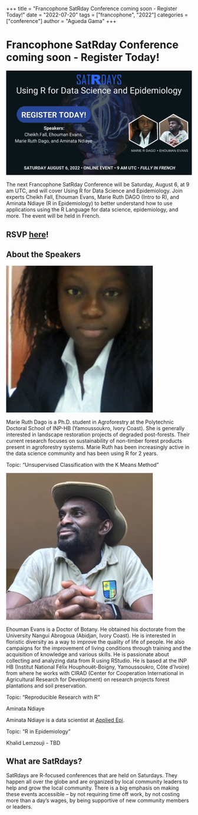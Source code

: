 +++
title = "Francophone SatRday Conference coming soon - Register Today!"
date = "2022-07-20"
tags = ["francophone", "2022"]
categories = ["conference"]
author = "Agueda Gama"
+++

# Francophone SatRday Conference coming soon - Register Today!



![main speakers image](mainimage-francophone.png "main speakers image")


The next Francophone SatRday Conference will be Saturday, August 6, at 9 am UTC, and will cover Using R for Data Science and Epidemiology. Join experts Cheikh Fall, Ehouman Evans, Marie Ruth DAGO (Intro to R), and Aminata Ndiaye (R in Epidemiology) to better understand how to use applications using the R Language for data science, epidemiology, and more. The event will be held in French.


## RSVP [here](https://www.eventbrite.com/e/billets-francophone-satrday-335508353517)!


## About the Speakers



![marie-ruth-dago image](marie-ruth-dago.png "marie ruth dago image")


Marie Ruth Dago is a Ph.D. student in Agroforestry at the Polytechnic Doctoral School of INP-HB (Yamoussoukro, Ivory Coast). She is generally interested in landscape restoration projects of degraded post-forests. Their current research focuses on sustainability of non-timber forest products present in agroforestry systems. Marie Ruth has been increasingly active in the data science community and has been using R for 2 years. 

Topic: “Unsupervised Classification with the K Means Method” 


![ehouman-evans image](ehouman-evans.png "ehouman evans image")


Ehouman Evans is a Doctor of Botany. He obtained his doctorate from the University Nangui Abrogoua (Abidjan, Ivory Coast). He is interested in floristic diversity as a way to improve the quality of life of people. He also campaigns for the improvement of living conditions through training and the acquisition of knowledge and various skills. He is passionate about collecting and analyzing data from R using RStudio. He is based at the INP HB (Institut National Félix  Houphouët-Boigny, Yamoussoukro, Côte d'Ivoire) from where he works with CIRAD (Center for Cooperation International in Agricultural Research for Development) on research projects forest plantations and soil preservation. 

Topic: “Reproducible Research with R” 

Aminata Ndiaye

Aminata Ndiaye is a data scientist at [Applied Epi](https://appliedepi.org/). 

Topic: “R in Epidemiology”

Khalid Lemzouji - TBD


## What are SatRdays? 

SatRdays are R-focused conferences that are held on Saturdays. They happen all over the globe and are organized by local community leaders to help and grow the local community. There is a big emphasis on making these events accessible – by not requiring time off work, by not costing more than a day’s wages, by being supportive of new community members or leaders.
